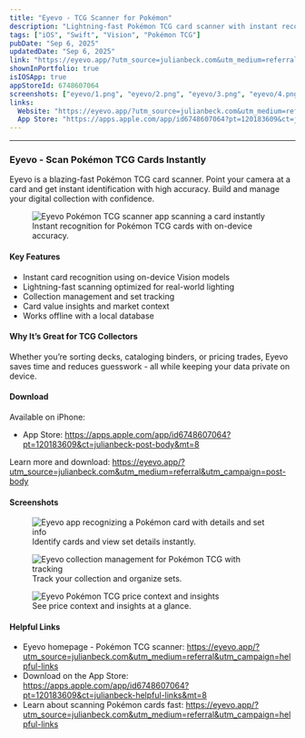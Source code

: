```yaml
---
title: "Eyevo - TCG Scanner for Pokémon"
description: "Lightning-fast Pokémon TCG card scanner with instant recognition and collection tracking."
tags: ["iOS", "Swift", "Vision", "Pokémon TCG"]
pubDate: "Sep 6, 2025"
updatedDate: "Sep 6, 2025"
link: "https://eyevo.app/?utm_source=julianbeck.com&utm_medium=referral&utm_campaign=app-card"
shownInPortfolio: true
isIOSApp: true
appStoreId: 6748607064
screenshots: ["eyevo/1.png", "eyevo/2.png", "eyevo/3.png", "eyevo/4.png"]
links:
  Website: "https://eyevo.app/?utm_source=julianbeck.com&utm_medium=referral&utm_campaign=app-detail"
  App Store: "https://apps.apple.com/app/id6748607064?pt=120183609&ct=julianbeck-app-detail&mt=8"
---
```

---
### Eyevo - Scan Pokémon TCG Cards Instantly

Eyevo is a blazing-fast Pokémon TCG card scanner. Point your camera at a card and get instant identification with high accuracy. Build and manage your digital collection with confidence.

<figure>
  <img src="/eyevo/1.png" alt="Eyevo Pokémon TCG scanner app scanning a card instantly" loading="lazy" />
  <figcaption>Instant recognition for Pokémon TCG cards with on-device accuracy.</figcaption>
  
</figure>

#### Key Features

- Instant card recognition using on-device Vision models
- Lightning-fast scanning optimized for real-world lighting
- Collection management and set tracking
- Card value insights and market context
- Works offline with a local database

#### Why It’s Great for TCG Collectors

Whether you’re sorting decks, cataloging binders, or pricing trades, Eyevo saves time and reduces guesswork - all while keeping your data private on device.

#### Download

Available on iPhone:

- App Store: https://apps.apple.com/app/id6748607064?pt=120183609&ct=julianbeck-post-body&mt=8

Learn more and download: https://eyevo.app/?utm_source=julianbeck.com&utm_medium=referral&utm_campaign=post-body

#### Screenshots

<div class="grid grid-cols-1 sm:grid-cols-2 gap-4">
  <figure>
    <img src="/eyevo/2.png" alt="Eyevo app recognizing a Pokémon card with details and set info" loading="lazy" />
    <figcaption>Identify cards and view set details instantly.</figcaption>
  </figure>
  <figure>
    <img src="/eyevo/3.png" alt="Eyevo collection management for Pokémon TCG with tracking" loading="lazy" />
    <figcaption>Track your collection and organize sets.</figcaption>
  </figure>
  <figure>
    <img src="/eyevo/4.png" alt="Eyevo Pokémon TCG price context and insights" loading="lazy" />
    <figcaption>See price context and insights at a glance.</figcaption>
  </figure>
</div>

#### Helpful Links

- Eyevo homepage - Pokémon TCG scanner: https://eyevo.app/?utm_source=julianbeck.com&utm_medium=referral&utm_campaign=helpful-links
 - Download on the App Store: https://apps.apple.com/app/id6748607064?pt=120183609&ct=julianbeck-helpful-links&mt=8
 - Learn about scanning Pokémon cards fast: https://eyevo.app/?utm_source=julianbeck.com&utm_medium=referral&utm_campaign=helpful-links
